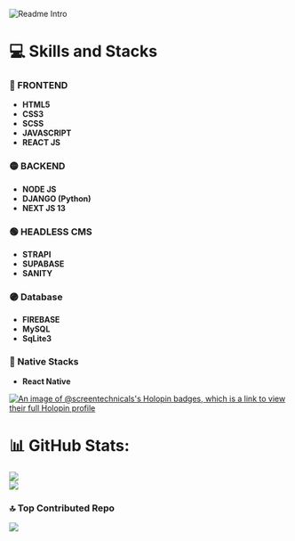 
![Readme Intro](https://github.com/ScreenTechnicals/ScreenTechnicals/blob/main/intro.png?raw=true)



# 💻 Skills and Stacks
### 🔴 FRONTEND
- **HTML5**
- **CSS3**
- **SCSS**
- **JAVASCRIPT**
- **REACT JS**
### 🟡 BACKEND
- **NODE JS**
- **DJANGO (Python)**
- **NEXT JS 13**
### 🟢 HEADLESS CMS
- **STRAPI**
- **SUPABASE**
- **SANITY**
### 🟣 Database
- **FIREBASE**
- **MySQL**
- **SqLite3**
### 🔵 Native Stacks
- **React Native**


[![An image of @screentechnicals's Holopin badges, which is a link to view their full Holopin profile](https://holopin.me/screentechnicals)](https://holopin.io/@screentechnicals)


# 📊 GitHub Stats:
![](https://github-readme-streak-stats.herokuapp.com/?user=screentechnicals&theme=monokai&hide_border=false)<br/>
![](https://github-readme-stats.vercel.app/api/top-langs/?username=screentechnicals&theme=monokai&hide_border=false&include_all_commits=true&count_private=true&layout=compact)

### 🔝 Top Contributed Repo
![](https://github-contributor-stats.vercel.app/api?username=screentechnicals&limit=5&theme=dark&combine_all_yearly_contributions=true)

